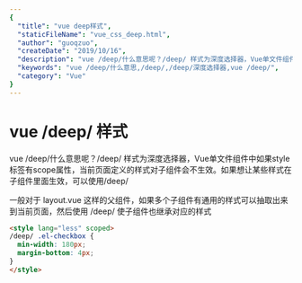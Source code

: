 ```yaml
---
{
  "title": "vue deep样式",
  "staticFileName": "vue_css_deep.html",
  "author": "guoqzuo",
  "createDate": "2019/10/16",
  "description": "vue /deep/什么意思呢？/deep/ 样式为深度选择器，Vue单文件组件中如果style标签有scope属性，当前页面定义的样式对子组件会不生效。如果想让某些样式在子组件里面生效，可以使用/deep/",
  "keywords": "vue /deep/什么意思,/deep/,/deep/深度选择器,vue /deep/",
  "category": "Vue"
}
---
```


# vue /deep/ 样式

vue /deep/什么意思呢？/deep/ 样式为深度选择器，Vue单文件组件中如果style标签有scope属性，当前页面定义的样式对子组件会不生效。如果想让某些样式在子组件里面生效，可以使用/deep/

一般对于 layout.vue 这样的父组件，如果多个子组件有通用的样式可以抽取出来到当前页面，然后使用 /deep/ 使子组件也继承对应的样式

```html
<style lang="less" scoped>
/deep/ .el-checkbox {
  min-width: 180px;
  margin-bottom: 4px;
}  
</style>
```

